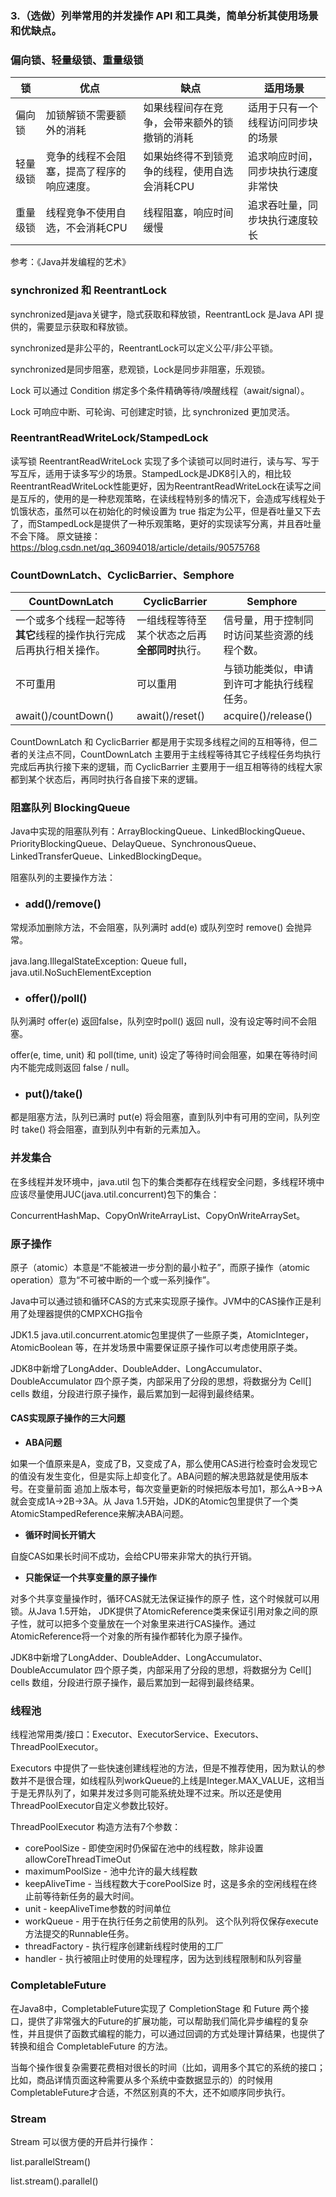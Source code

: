 ### 3.（选做）列举常用的并发操作 API 和工具类，简单分析其使用场景和优缺点。

### 偏向锁、轻量级锁、重量级锁

| 锁       | 优点                                       | 缺点                                          | 适用场景                           |
| -------- | ------------------------------------------ | --------------------------------------------- | ---------------------------------- |
| 偏向锁   | 加锁解锁不需要额外的消耗                   | 如果线程间存在竞争，会带来额外的锁撤销的消耗  | 适用于只有一个线程访问同步块的场景 |
| 轻量级锁 | 竞争的线程不会阻塞，提高了程序的响应速度。 | 如果始终得不到锁竞争的线程，使用自选会消耗CPU | 追求响应时间，同步块执行速度非常快 |
| 重量级锁 | 线程竞争不使用自选，不会消耗CPU            | 线程阻塞，响应时间缓慢                        | 追求吞吐量，同步块执行速度较长     |

参考：《Java并发编程的艺术》

### synchronized 和 ReentrantLock

synchronized是java关键字，隐式获取和释放锁，ReentrantLock 是Java API 提供的，需要显示获取和释放锁。

synchronized是非公平的，ReentrantLock可以定义公平/非公平锁。

synchronized是同步阻塞，悲观锁，Lock是同步非阻塞，乐观锁。

Lock 可以通过 Condition 绑定多个条件精确等待/唤醒线程（await/signal）。

Lock 可响应中断、可轮询、可创建定时锁，比 synchronized 更加灵活。

### ReentrantReadWriteLock/StampedLock

读写锁 ReentrantReadWriteLock 实现了多个读锁可以同时进行，读与写、写于写互斥，适用于读多写少的场景。StampedLock是JDK8引入的，相比较ReentrantReadWriteLock性能更好，因为ReentrantReadWriteLock在读写之间是互斥的，使用的是一种悲观策略，在读线程特别多的情况下，会造成写线程处于饥饿状态，虽然可以在初始化的时候设置为 true 指定为公平，但是吞吐量又下去了，而StampedLock是提供了一种乐观策略，更好的实现读写分离，并且吞吐量不会下降。
原文链接：https://blog.csdn.net/qq_36094018/article/details/90575768

### CountDownLatch、CyclicBarrier、Semphore

| CountDownLatch                                               | CyclicBarrier                                  | Semphore                                     |
| ------------------------------------------------------------ | ---------------------------------------------- | -------------------------------------------- |
| 一个或多个线程一起等待**其它**线程的操作执行完成后再执行相关操作。 | 一组线程等待至某个状态之后再**全部同时**执行。 | 信号量，用于控制同时访问某些资源的线程个数。 |
| 不可重用                                                     | 可以重用                                       | 与锁功能类似，申请到许可才能执行线程任务。   |
| await()/countDown()                                          | await()/reset()                                | acquire()/release()                          |

CountDownLatch 和 CyclicBarrier 都是用于实现多线程之间的互相等待，但二者的关注点不同，CountDownLatch 主要用于主线程等待其它子线程任务均执行完成后再执行接下来的逻辑，而 CyclicBarrier 主要用于一组互相等待的线程大家都到某个状态后，再同时执行各自接下来的逻辑。

### 阻塞队列 BlockingQueue

Java中实现的阻塞队列有：ArrayBlockingQueue、LinkedBlockingQueue、PriorityBlockingQueue、DelayQueue、SynchronousQueue、LinkedTransferQueue、LinkedBlockingDeque。

阻塞队列的主要操作方法：

- ### add()/remove() 

常规添加删除方法，不会阻塞，队列满时 add(e) 或队列空时 remove() 会抛异常。

java.lang.IllegalStateException: Queue full，java.util.NoSuchElementException

- ### offer()/poll()

队列满时 offer(e) 返回false，队列空时poll() 返回 null，没有设定等时间不会阻塞。

offer(e, time, unit) 和 poll(time, unit) 设定了等待时间会阻塞，如果在等待时间内不能完成则返回 false / null。

- ### put()/take()

都是阻塞方法，队列已满时 put(e) 将会阻塞，直到队列中有可用的空间，队列空时 take() 将会阻塞，直到队列中有新的元素加入。

### 并发集合

在多线程并发环境中，java.util 包下的集合类都存在线程安全问题，多线程环境中应该尽量使用JUC(java.util.concurrent)包下的集合：

ConcurrentHashMap、CopyOnWriteArrayList、CopyOnWriteArraySet。

### 原子操作

原子（atomic）本意是“不能被进一步分割的最小粒子”，而原子操作（atomic operation）意为“不可被中断的一个或一系列操作”。

Java中可以通过锁和循环CAS的方式来实现原子操作。JVM中的CAS操作正是利用了处理器提供的CMPXCHG指令

JDK1.5 java.util.concurrent.atomic包里提供了一些原子类，AtomicInteger，AtomicBoolean 等，在并发场景中需要保证原子操作可以考虑使用原子类。

JDK8中新增了LongAdder、DoubleAdder、LongAccumulator、DoubleAccumulator 四个原子类，内部采用了分段的思想，将数据分为 Cell[] cells 数组，分段进行原子操作，最后累加到一起得到最终结果。

#### CAS实现原子操作的三大问题

- **ABA问题**

如果一个值原来是A，变成了B，又变成了A，那么使用CAS进行检查时会发现它 的值没有发生变化，但是实际上却变化了。ABA问题的解决思路就是使用版本号。在变量前面 追加上版本号，每次变量更新的时候把版本号加1，那么A→B→A就会变成1A→2B→3A。从 Java 1.5开始，JDK的Atomic包里提供了一个类AtomicStampedReference<V>来解决ABA问题。

- **循环时间长开销大**

自旋CAS如果长时间不成功，会给CPU带来非常大的执行开销。

- **只能保证一个共享变量的原子操作**

对多个共享变量操作时，循环CAS就无法保证操作的原子 性，这个时候就可以用锁。从Java 1.5开始， JDK提供了AtomicReference<V>类来保证引用对象之间的原子性，就可以把多个变量放在一个对象里来进行CAS操作。通过AtomicReference<V>将一个对象的所有操作都转化为原子操作。

JDK8中新增了LongAdder、DoubleAdder、LongAccumulator、DoubleAccumulator 四个原子类，内部采用了分段的思想，将数据分为 Cell[] cells 数组，分段进行原子操作，最后累加到一起得到最终结果。

### 线程池

线程池常用类/接口：Executor、ExecutorService、Executors、ThreadPoolExecutor。

Executors 中提供了一些快速创建线程池的方法，但是不推荐使用，因为默认的参数并不是很合理，如线程队列workQueue的上线是Integer.MAX_VALUE，这相当于是无界队列了，如果并发过多则可能系统处理不过来。所以还是使用ThreadPoolExecutor自定义参数比较好。

ThreadPoolExecutor 构造方法有7个参数：

- corePoolSize - 即使空闲时仍保留在池中的线程数，除非设置 allowCoreThreadTimeOut 
- maximumPoolSize - 池中允许的最大线程数
- keepAliveTime - 当线程数大于corePoolSize 时，这是多余的空闲线程在终止前等待新任务的最大时间。
- unit - keepAliveTime参数的时间单位 
- workQueue - 用于在执行任务之前使用的队列。 这个队列将仅保存execute方法提交的Runnable任务。
- threadFactory - 执行程序创建新线程时使用的工厂 
- handler - 执行被阻止时使用的处理程序，因为达到线程限制和队列容量

### CompletableFuture

在Java8中，CompletableFuture实现了 CompletionStage 和 Future 两个接口，提供了非常强大的Future的扩展功能，可以帮助我们简化异步编程的复杂性，并且提供了函数式编程的能力，可以通过回调的方式处理计算结果，也提供了转换和组合 CompletableFuture 的方法。

当每个操作很复杂需要花费相对很长的时间（比如，调用多个其它的系统的接口；比如，商品详情页面这种需要从多个系统中查数据显示的）的时候用CompletableFuture才合适，不然区别真的不大，还不如顺序同步执行。

### Stream

Stream 可以很方便的开启并行操作：

list.parallelStream()

list.stream().parallel()
